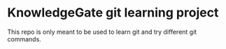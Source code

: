 # KnowledgeGate git learning project

This repo is only meant to be used to learn git and try different git commands.